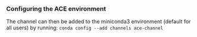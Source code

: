### Configuring the ACE environment


The channel can then be added to the miniconda3 environment (default for all users) by running:
`conda config --add channels ace-channel`




